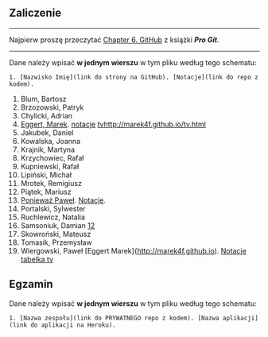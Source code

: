 ## Zaliczenie

----

Najpierw proszę przeczytać [Chapter 6. GitHub](http://git-scm.com/book/en/v2)
z książki ***Pro Git***.

----

Dane należy wpisać **w jednym wierszu** w tym pliku według tego schematu:

```console
1. [Nazwisko Imię](link do strony na GitHub). [Notacje](link do repo z kodem).
```

1. Blum, Bartosz
1. Brzozowski, Patryk
1. Chylicki, Adrian
1. [Eggert, Marek](http://marek4f.github.io/). [notacje](https://github.com/Marek4f/techniki) [tv]()http://marek4f.github.io/tv.html
1. Jakubek, Daniel
1. Kowalska, Joanna
1. Krajnik, Martyna
1. Krzychowiec, Rafał
1. Kupniewski, Rafał
1. Lipiński, Michał
1. Mrotek, Remigiusz
1. Piątek, Mariusz
1. [Ponieważ Paweł](http://pponiewaz.github.io). [Notacje](https://github.com/pponiewaz/TI).
1. Portalski, Sylwester
1. Ruchlewicz, Natalia
1. Samsoniuk, Damian [1](github.com/dsamsoniuk/laboratoria)[2](dsamsoniuk.github.io)
1. Skowroński, Mateusz
1. Tomasik, Przemysław
1. Wiergowski, Paweł
 [Eggert Marek]{http://marek4f.github.io). [Notacje](https://github.com/Marek4f/techniki/tree/master) [tabelka tv](http://marek4f.github.io/tv.html)

## Egzamin

Dane należy wpisać **w jednym wierszu** w tym pliku według tego schematu:

```console
1. [Nazwa zespołu](link do PRYWATNEGO repo z kodem). [Nazwa aplikacji](link do aplikacji na Heroku).
```

